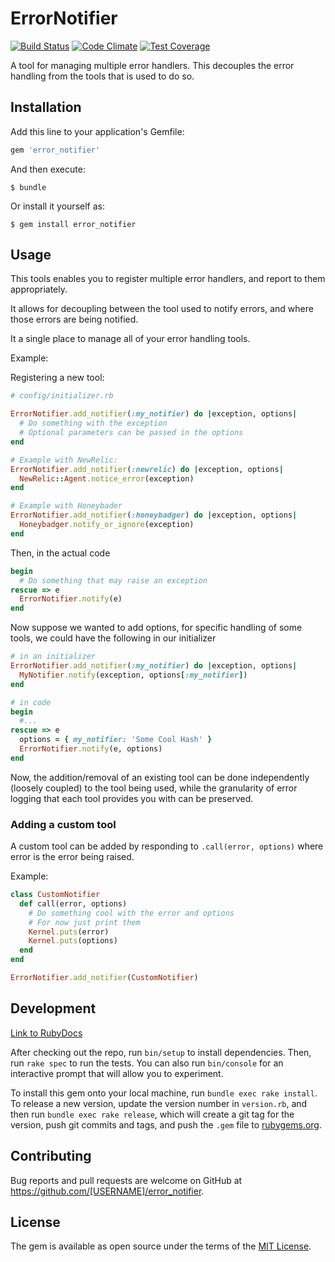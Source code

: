 # ErrorNotifier

[![Build Status](https://travis-ci.org/frankywahl/error_notifier.svg?branch=master)](https://travis-ci.org/frankywahl/error_notifier)
[![Code Climate](https://codeclimate.com/github/frankywahl/error_notifier/badges/gpa.svg)](https://codeclimate.com/github/frankywahl/error_notifier)
[![Test Coverage](https://codeclimate.com/github/frankywahl/error_notifier/badges/coverage.svg)](https://codeclimate.com/github/frankywahl/error_notifier/coverage)


A tool for managing multiple error handlers. This decouples the error handling from the tools that is used to do so.

## Installation

Add this line to your application's Gemfile:

```ruby
gem 'error_notifier'
```

And then execute:

    $ bundle

Or install it yourself as:

    $ gem install error_notifier

## Usage

This tools enables you to register multiple error handlers, and report to them appropriately.

It allows for decoupling between the tool used to notify errors, and where those errors are being notified.

It a single place to manage all of your error handling tools.

Example:

Registering a new tool:

```ruby
# config/initializer.rb

ErrorNotifier.add_notifier(:my_notifier) do |exception, options|
  # Do something with the exception
  # Optional parameters can be passed in the options
end

# Example with NewRelic:
ErrorNotifier.add_notifier(:newrelic) do |exception, options|
  NewRelic::Agent.notice_error(exception)
end

# Example with Honeybader
ErrorNotifier.add_notifier(:honeybadger) do |exception, options|
  Honeybadger.notify_or_ignore(exception)
end
```

Then, in the actual code

```ruby
begin
  # Do something that may raise an exception
rescue => e
  ErrorNotifier.notify(e)
end
```

Now suppose we wanted to add options, for specific handling of some tools, we could have the following in our initializer

```ruby
# in an initializer
ErrorNotifier.add_notifier(:my_notifier) do |exception, options|
  MyNotifier.notify(exception, options[:my_notifier])
end

# in code
begin
  #...
rescue => e
  options = { my_notifier: 'Some Cool Hash' }
  ErrorNotifier.notify(e, options)
end
```

Now, the addition/removal of an existing tool can be done independently (loosely coupled) to the tool being used, while the granularity of error logging that each tool provides you with can be preserved.

### Adding a custom tool
A custom tool can be added by responding to `.call(error, options)` where error is the error being raised.

Example:

```ruby
class CustomNotifier
  def call(error, options)
    # Do something cool with the error and options
    # For now just print them
    Kernel.puts(error)
    Kernel.puts(options)
  end
end

ErrorNotifier.add_notifier(CustomNotifier)
```

## Development

[Link to RubyDocs](http://frankywahl.github.io/error_notifier)

After checking out the repo, run `bin/setup` to install dependencies. Then, run `rake spec` to run the tests. You can also run `bin/console` for an interactive prompt that will allow you to experiment.

To install this gem onto your local machine, run `bundle exec rake install`. To release a new version, update the version number in `version.rb`, and then run `bundle exec rake release`, which will create a git tag for the version, push git commits and tags, and push the `.gem` file to [rubygems.org](https://rubygems.org).

## Contributing

Bug reports and pull requests are welcome on GitHub at https://github.com/[USERNAME]/error_notifier.

## License

The gem is available as open source under the terms of the [MIT License](http://opensource.org/licenses/MIT).

